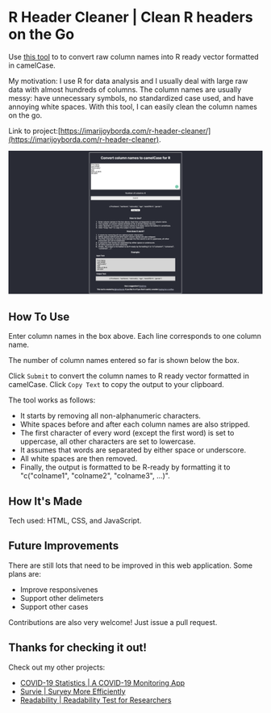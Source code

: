 # R Header Cleaner | Clean R headers on the Go

Use [this tool](https://imarijoyborda.com/r-header-cleaner/) to to convert raw column names into R ready vector formatted in camelCase. 

My motivation: I use R for data analysis and I usually deal with large raw data with almost hundreds of columns. The column names are usually messy: have unnecessary symbols, no standardized case used, and have annoying white spaces. With this tool, I can easily clean the column names on the go.  

Link to project:[https://imarijoyborda.com/r-header-cleaner/](https://imarijoyborda.com/r-header-cleaner). 

![Screenshot of Site - 1](assets/readme/readme-1.png)

## How To Use
Enter column names in the box above. Each line corresponds to one column name.

The number of column names entered so far is shown below the box.

Click `Submit` to convert the column names to R ready vector formatted in camelCase.
Click `Copy Text` to copy the output to your clipboard.

The tool works as follows:
* It starts by removing all non-alphanumeric characters.
* White spaces before and after each column names are also stripped.
* The first character of every word (except the first word) is set to uppercase, all other characters are set to lowercase.
* It assumes that words are separated by either space or underscore.
* All white spaces are then removed.
* Finally, the output is formatted to be R-ready by formatting it to "c("colname1", "colname2", "colname3", ...)".

## How It's Made
Tech used: HTML, CSS, and JavaScript.

## Future Improvements
There are still lots that need to be improved in this web application. Some plans are:
* Improve responsivenes
* Support other delimeters
* Support other cases

Contributions are also very welcome! Just issue a pull request.

## Thanks for checking it out!

Check out my other projects:
* [COVID-19 Statistics | A COVID-19 Monitoring App](https://github.com/ijborda/covid19-statistics)
* [Survie | Survey More Efficiently](https://github.com/ijborda/astrie)
* [Readability | Readability Test for Researchers](https://github.com/ijborda/readability)